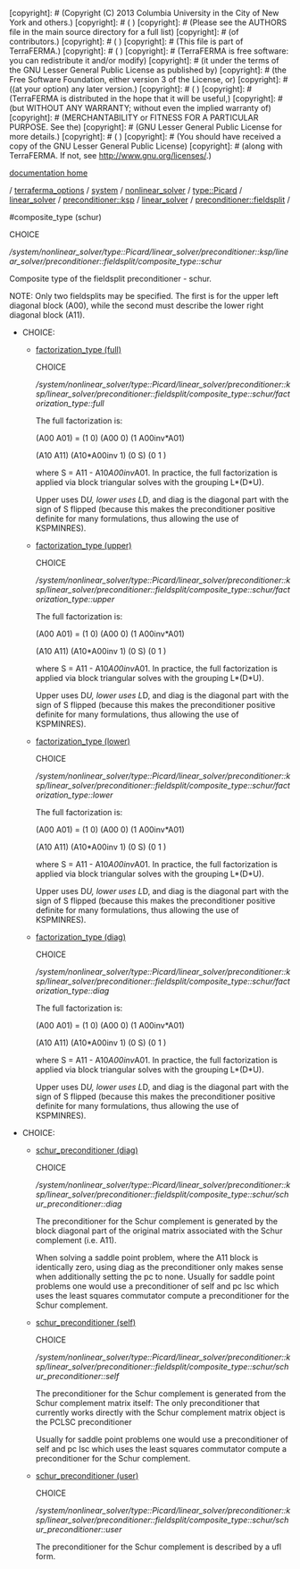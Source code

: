 [copyright]: # (Copyright (C) 2013 Columbia University in the City of New York and others.)
[copyright]: # ( )
[copyright]: # (Please see the AUTHORS file in the main source directory for a full list)
[copyright]: # (of contributors.)
[copyright]: # ( )
[copyright]: # (This file is part of TerraFERMA.)
[copyright]: # ( )
[copyright]: # (TerraFERMA is free software: you can redistribute it and/or modify)
[copyright]: # (it under the terms of the GNU Lesser General Public License as published by)
[copyright]: # (the Free Software Foundation, either version 3 of the License, or)
[copyright]: # ((at your option) any later version.)
[copyright]: # ( )
[copyright]: # (TerraFERMA is distributed in the hope that it will be useful,)
[copyright]: # (but WITHOUT ANY WARRANTY; without even the implied warranty of)
[copyright]: # (MERCHANTABILITY or FITNESS FOR A PARTICULAR PURPOSE. See the)
[copyright]: # (GNU Lesser General Public License for more details.)
[copyright]: # ( )
[copyright]: # (You should have received a copy of the GNU Lesser General Public License)
[copyright]: # (along with TerraFERMA. If not, see <http://www.gnu.org/licenses/>.)

[documentation home](https://github.com/terraferma/terraferma/wiki/Documentation)

/ [terraferma_options](../../../../../../../../terraferma_options.md) / [system](../../../../../../../system.md) / [nonlinear_solver](../../../../../../nonlinear_solver.md) / [type::Picard](../../../../../type__Picard.md) / [linear_solver](../../../../linear_solver.md) / [preconditioner::ksp](../../../preconditioner__ksp.md) / [linear_solver](../../linear_solver.md) / [preconditioner::fieldsplit](../preconditioner__fieldsplit.md) /

#composite_type (schur)

CHOICE 

*/system/nonlinear_solver/type::Picard/linear_solver/preconditioner::ksp/linear_solver/preconditioner::fieldsplit/composite_type::schur*

Composite type of the fieldsplit preconditioner - schur.

NOTE: Only two fieldsplits may be specified.  The first is for the upper left diagonal block (A00),
while the second must describe the lower right diagonal block (A11).

* CHOICE:
    * [factorization_type (full)](composite_type__schur/factorization_type__full.md "child")

        CHOICE 

        */system/nonlinear_solver/type::Picard/linear_solver/preconditioner::ksp/linear_solver/preconditioner::fieldsplit/composite_type::schur/factorization_type::full*

        The full factorization is:
        
        (A00   A01)  = (1           0) (A00   0) (1  A00inv*A01)
        
        (A10   A11)    (A10*A00inv  1) (0     S) (0         1  )
        
        where S = A11 - A10*A00inv*A01. In practice, the full factorization is applied via block triangular solves 
        with the grouping L*(D*U).
        
        Upper uses D*U, lower uses L*D, and diag is the diagonal part with the sign of S flipped (because 
        this makes the preconditioner positive definite for many formulations, thus allowing the use of KSPMINRES).

    * [factorization_type (upper)](composite_type__schur/factorization_type__upper.md "child")

        CHOICE 

        */system/nonlinear_solver/type::Picard/linear_solver/preconditioner::ksp/linear_solver/preconditioner::fieldsplit/composite_type::schur/factorization_type::upper*

        The full factorization is:
        
        (A00   A01)  = (1           0) (A00   0) (1  A00inv*A01)
        
        (A10   A11)    (A10*A00inv  1) (0     S) (0         1  )
        
        where S = A11 - A10*A00inv*A01. In practice, the full factorization is applied via block triangular solves 
        with the grouping L*(D*U).
        
        Upper uses D*U, lower uses L*D, and diag is the diagonal part with the sign of S flipped (because 
        this makes the preconditioner positive definite for many formulations, thus allowing the use of KSPMINRES).

    * [factorization_type (lower)](composite_type__schur/factorization_type__lower.md "child")

        CHOICE 

        */system/nonlinear_solver/type::Picard/linear_solver/preconditioner::ksp/linear_solver/preconditioner::fieldsplit/composite_type::schur/factorization_type::lower*

        The full factorization is:
        
        (A00   A01)  = (1           0) (A00   0) (1  A00inv*A01)
        
        (A10   A11)    (A10*A00inv  1) (0     S) (0         1  )
        
        where S = A11 - A10*A00inv*A01. In practice, the full factorization is applied via block triangular solves 
        with the grouping L*(D*U).
        
        Upper uses D*U, lower uses L*D, and diag is the diagonal part with the sign of S flipped (because 
        this makes the preconditioner positive definite for many formulations, thus allowing the use of KSPMINRES).

    * [factorization_type (diag)](composite_type__schur/factorization_type__diag.md "child")

        CHOICE 

        */system/nonlinear_solver/type::Picard/linear_solver/preconditioner::ksp/linear_solver/preconditioner::fieldsplit/composite_type::schur/factorization_type::diag*

        The full factorization is:
        
        (A00   A01)  = (1           0) (A00   0) (1  A00inv*A01)
        
        (A10   A11)    (A10*A00inv  1) (0     S) (0         1  )
        
        where S = A11 - A10*A00inv*A01. In practice, the full factorization is applied via block triangular solves 
        with the grouping L*(D*U).
        
        Upper uses D*U, lower uses L*D, and diag is the diagonal part with the sign of S flipped (because 
        this makes the preconditioner positive definite for many formulations, thus allowing the use of KSPMINRES).

* CHOICE:
    * [schur_preconditioner (diag)](composite_type__schur/schur_preconditioner__diag.md "child")

        CHOICE 

        */system/nonlinear_solver/type::Picard/linear_solver/preconditioner::ksp/linear_solver/preconditioner::fieldsplit/composite_type::schur/schur_preconditioner::diag*

        The preconditioner for the Schur complement is generated by the block diagonal 
        part of the original matrix associated with the Schur complement (i.e. A11).
        
        When solving a saddle point problem, where the A11 block is identically zero, 
        using diag as the preconditioner only makes sense when additionally setting the pc to none. 
        Usually for saddle point problems one would use a preconditioner of self and pc lsc 
        which uses the least squares commutator compute a preconditioner for the Schur 
        complement.

    * [schur_preconditioner (self)](composite_type__schur/schur_preconditioner__self.md "child")

        CHOICE 

        */system/nonlinear_solver/type::Picard/linear_solver/preconditioner::ksp/linear_solver/preconditioner::fieldsplit/composite_type::schur/schur_preconditioner::self*

        The preconditioner for the Schur complement is generated from the Schur complement matrix itself:
        The only preconditioner that currently works directly with the Schur complement matrix object is the PCLSC 
        preconditioner
        
        Usually for saddle point problems one would use a preconditioner of self and pc lsc 
        which uses the least squares commutator compute a preconditioner for the Schur 
        complement.

    * [schur_preconditioner (user)](composite_type__schur/schur_preconditioner__user.md "child")

        CHOICE 

        */system/nonlinear_solver/type::Picard/linear_solver/preconditioner::ksp/linear_solver/preconditioner::fieldsplit/composite_type::schur/schur_preconditioner::user*

        The preconditioner for the Schur complement is described by a ufl form.

[autogenerated]: # (This file was automatically generated from the schema file:/home/cwilson/repos/github/TerraFERMA/TerraFERMA/buckettools/schemas/solvers.rng.)

